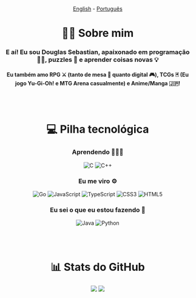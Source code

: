 <div align="center">

[English](https://github.com/NiiMiyo/NiiMiyo/blob/main/readme.md) - [Português](https://github.com/NiiMiyo/NiiMiyo/blob/main/readme%20pt-br.md)

# 🧑🏽 Sobre mim

### E aí! Eu sou **Douglas Sebastian**, apaixonado em programação 👨‍💻, puzzles 🧩 e aprender coisas novas 💡

#### Eu também amo RPG ⚔ (tanto de mesa 🎲 quanto digital 🎮), TCGs 🃏 (Eu jogo Yu-Gi-Oh! e MTG Arena casualmente) e Anime/Manga 🇯🇵!

<br><br>

# 💻 Pilha tecnológica

### Aprendendo 👨🏽‍🎓

![C](https://img.shields.io/badge/c-%2300599C.svg?style=for-the-badge&logo=c&logoColor=white)
![C++](https://img.shields.io/badge/c++-%2300599C.svg?style=for-the-badge&logo=c%2B%2B&logoColor=white)

### Eu me viro ⚙

![Go](https://img.shields.io/badge/go-%2300ADD8.svg?style=for-the-badge&logo=go&logoColor=white)
![JavaScript](https://img.shields.io/badge/javascript-%23323330.svg?style=for-the-badge&logo=javascript&logoColor=%23F7DF1E)
![TypeScript](https://img.shields.io/badge/typescript-%23007ACC.svg?style=for-the-badge&logo=typescript&logoColor=white)
![CSS3](https://img.shields.io/badge/css3-%231572B6.svg?style=for-the-badge&logo=css3&logoColor=white)
![HTML5](https://img.shields.io/badge/html5-%231572B6.svg?style=for-the-badge&logo=HTML5&logoColor=white)

### Eu sei o que eu estou fazendo 🧠

![Java](https://img.shields.io/badge/java-%23ED2C30.svg?style=for-the-badge&logo=JAVA&logoColor=white)
![Python](https://img.shields.io/badge/python-3670A0?style=for-the-badge&logo=python&logoColor=ffdd54)

<br><br>

# 📊 Stats do GitHub

<a href="https://github.com/anuraghazra/github-readme-stats#github-stats-card"><img align="center" src="https://github-readme-stats.vercel.app/api?username=NiiMiyo&show_icons=true&hide_title=true&hide_border=false&include_all_commits=true&ring_color=744DA9&icon_color=744DA9&text_color=FFFFFF&text_bold=true&bg_color=170f21&border_color=744DA9&locale=pt-br&disable_animations=false&count_private=false"/></a>
<a href="https://github.com/anuraghazra/github-readme-stats#top-languages-card"><img align="center" src="https://github-readme-stats.vercel.app/api/top-langs?username=NiiMiyo&hide_title=true&hide_border=false&text_color=FFFFFF&bg_color=170f21&layout=default&border_color=744DA9&langs_count=4"/></a>

</div>

<!-- Proudly created with GPRM ( https://gprm.itsvg.in ) -->

